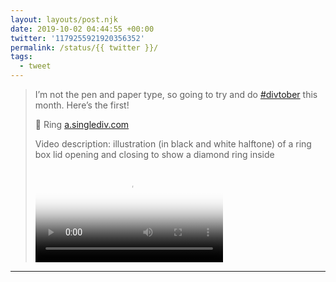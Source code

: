 ```yaml
---
layout: layouts/post.njk
date: 2019-10-02 04:44:55 +00:00
twitter: '1179255921920356352'
permalink: /status/{{ twitter }}/
tags: 
  - tweet
---
```


> I’m not the pen and paper type, so going to try and do [#divtober](https://twitter.com/hashtag/divtober) this month. Here’s the first!
> 
> 💍 Ring [a.singlediv.com](https://a.singlediv.com) 
> 
> <p class="sr-only">Video description: illustration (in black and white halftone) of a ring box lid opening and closing to show a diamond ring inside</p>
> 
> <video controls load preload="metadata" poster="/img/EF2PAQBUcAAyNOq.jpg"><source src="/img/1179255921920356352-EF2PAQBUcAAyNOq.mp4">Your browser does not support the video tag.</video>

---
